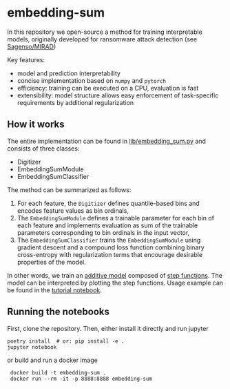 # embedding-sum

In this repository we open-source a method for training interpretable models,
originally developed for ransomware attack detection (see [Sagenso/MIRAD](https://github.com/Sagenso/MIRAD))

Key features:
- model and prediction interpretability
- concise implementation based on `numpy` and `pytorch`
- efficiency: training can be executed on a CPU, evaluation is fast
- extensibility: model structure allows easy enforcement of task-specific requirements by additional regularization

## How it works

The entire implementation can be found in [lib/embedding_sum.py](lib/embedding_sum.py) and consists of three classes:
 - Digitizer
 - EmbeddingSumModule
 - EmbeddingSumClassifier

The method can be summarized as follows:

1. For each feature, the `Digitizer` defines quantile-based bins and encodes feature values as bin ordinals,
2. The `EmbeddingSumModule` defines a trainable parameter for each bin of each feature
   and implements evaluation as sum of the trainable parameters corresponding to bin ordinals in the input vector,
3. The `EmbeddingSumClassifier` trains the `EmbeddingSumModule` using gradient descent and a compound loss function
   combining binary cross-entropy with regularization terms that encourage desirable properties of the model.

In other words, we train an [additive model](https://en.wikipedia.org/wiki/Additive_model) composed of
[step functions](https://en.wikipedia.org/wiki/Step_function).
The model can be interpreted by plotting the step functions.
Usage example can be found in the [tutorial notebook](notebooks/tutorial.ipynb).

## Running the notebooks

First, clone the repository.
Then, either install it directly and run jupyter

```shell
poetry install  # or: pip install -e .
jupyter notebook
```

or build and run a docker image
```shell
 docker build -t embedding-sum .
 docker run --rm -it -p 8888:8888 embedding-sum
```

